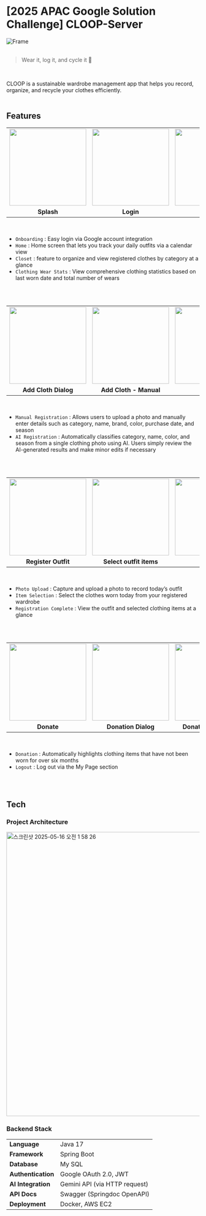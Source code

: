 # [2025 APAC Google Solution Challenge] CLOOP-Server

![Frame](https://github.com/user-attachments/assets/30b46775-82fa-4c75-bfc9-c669f8c441a6)
</br></br>

> Wear it, log it, and cycle it  🌱
</br>


CLOOP is a sustainable wardrobe management app that helps you record, organize, and recycle your clothes efficiently.
</br></br>


## Features
<table>
  <tr>
    <td><img width="200" src="https://github.com/user-attachments/assets/24c22fcb-6d70-4fec-9fc8-d0a82dfba932"></td>
    <td><img width="200" src="https://github.com/user-attachments/assets/bdd8bfd9-a0f3-476b-8722-a145def355f4"></td>
    <td><img width="200" src="https://github.com/user-attachments/assets/ac3bee5d-51c1-494a-abde-613c82b2d8b8"></td>
    <td><img width="200" src="https://github.com/user-attachments/assets/52a17bb9-fd33-48a6-95c0-ab046a337584"></td>
    <td><img width="200" src="https://github.com/user-attachments/assets/0194a560-8c3b-40f8-8533-dfa52086df71"></td>
  </tr>
  <tr>
    <td align="center"><b>Splash</b></td>
    <td align="center"><b>Login</b></td>
    <td align="center"><b>Home</b></td>
    <td align="center"><b>Closet</b></td>
    <td align="center"><b>Clothing Wear Stats</b></td>
  </tr>
</table>

</br>

- `Onboarding` : Easy login via Google account integration </br>
- `Home` : Home screen that lets you track your daily outfits via a calendar view </br>
- `Closet` : feature to organize and view registered clothes by category at a glance </br>
- `Clothing Wear Stats` : View comprehensive clothing statistics based on last worn date and total number of wears </br>

</br></br>

<table>
  <tr>
    <td><img width="200" src="https://github.com/user-attachments/assets/14bebd42-148b-4428-b450-e5a0f9ca5938"></td>
    <td><img width="200" src="https://github.com/user-attachments/assets/bdbfe5e6-886b-4e65-b15d-93995e7bc05c"></td>
    <td><img width="200" src="https://github.com/user-attachments/assets/da364562-fe8d-49ff-8c08-89a87cd43d50"></td>
    <td><img width="200" src="https://github.com/user-attachments/assets/47a46fec-c179-49b8-a88e-b81cd6a525f2"></td>
    <td><img width="200" src="https://github.com/user-attachments/assets/05f7f4e0-3017-4d0e-a7bc-00afb7d32e99"></td>
  </tr>
  <tr>
    <td align="center"><b>Add Cloth Dialog</b></td>
    <td align="center"><b>Add Cloth - Manual</b></td>
    <td align="center"><b>Manual 2</b></td>
    <td align="center"><b>Add Cloth - AI</b></td>
    <td align="center"><b>AI 2</b></td>
  </tr>
</table>

</br>

- `Manual Registration` : Allows users to upload a photo and manually enter details such as category, name, brand, color, purchase date, and season </br>
- `AI Registration` : Automatically classifies category, name, color, and season from a single clothing photo using AI. Users simply review the AI-generated results and make minor edits if necessary  </br>

</br></br>


<table>
  <tr>
    <td><img width="200" src="https://github.com/user-attachments/assets/72497d89-1d0c-4764-a627-c58dc0ff09ad"></td>
    <td><img width="200" src="https://github.com/user-attachments/assets/2d298653-153b-4247-bdee-98bce813de5a"></td>
    <td><img width="200" src="https://github.com/user-attachments/assets/925a0e5a-821d-4e37-b2d5-f844051ada56"></td>
    <td><img width="200" src="https://github.com/user-attachments/assets/0135a163-a127-4cf4-a474-7cde1601000d"></td>
  </tr>
  <tr>
    <td align="center"><b>Register Outfit</b></td>
    <td align="center"><b>Select outfit items</b></td>
    <td align="center"><b>Outfit</b></td>
    <td align="center"><b>Registered Outfit</b></td>
  </tr>
</table>

</br>

- `Photo Upload` : Capture and upload a photo to record today’s outfit </br>
- `Item Selection` : Select the clothes worn today from your registered wardrobe </br>
- `Registration Complete` : View the outfit and selected clothing items at a glance </br>

</br></br>

<table>
  <tr>
    <td><img width="200" src="https://github.com/user-attachments/assets/f16aa33c-db12-4b74-b56b-f89158e5cd9c"></td>
    <td><img width="200" src="https://github.com/user-attachments/assets/a5a52f65-e9ef-4ff4-a51b-8fa186e268a5"></td>
    <td><img width="200" src="https://github.com/user-attachments/assets/db8b0e31-bcd4-40ff-b563-6d3d9766a8cb"></td>
    <td><img width="200" src="https://github.com/user-attachments/assets/e20ee2c9-6741-4170-baaf-4193813144f6"></td>
  </tr>
  <tr>
    <td align="center"><b>Donate</b></td>
    <td align="center"><b>Donation Dialog</b></td>
    <td align="center"><b>Donation Completed</b></td>
    <td align="center"><b>Logout</b></td>
  </tr>
</table>

 </br>
 
- `Donation` : Automatically highlights clothing items that have not been worn for over six months </br> 
- `Logout` : Log out via the My Page section </br>

</br></br>


## Tech

### Project Architecture

<img width="740" alt="스크린샷 2025-05-16 오전 1 58 26" src="https://github.com/user-attachments/assets/967565cb-c8e2-4aa2-b462-9d06a45d2a46" />

</br>


### Backend Stack
<table class="tg">
<tbody>
  <tr>
    <td><b>Language</b></td>
    <td>Java 17</td>
  </tr>
<tr>
    <td><b>Framework</b></td>
<td>Spring Boot </td>
</tr>
 <tr>
    <td><b>Database</b></td>
<td>My SQL</td>
</tr>
<tr>
    <td><b>Authentication</b></td>
<td>Google OAuth 2.0, JWT </td>
</tr>
  <tr>
    <td><b>AI Integration</b></td>
<td>Gemini API (via HTTP request) </td>
</tr>
    <tr>
    <td><b>API Docs</b></td>
<td>Swagger (Springdoc OpenAPI) </td>
</tr>
    <tr>
    <td><b>Deployment</b></td>
<td>Docker, AWS EC2 </td>
</tr>
</tbody>
</table>

</br>
